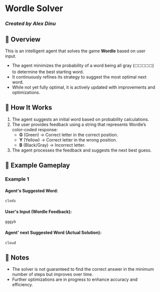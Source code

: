 # **Wordle Solver**  
### *Created by Alex Dinu*  

## 🔹 Overview  
This is an intelligent agent that solves the game **Wordle** based on user input.  

- The agent minimizes the probability of a word being all gray (`⬜⬜⬜⬜⬜`) to determine the best starting word.  
- It continuously refines its strategy to suggest the most optimal next word.  
- While not yet fully optimal, it is actively updated with improvements and optimizations.  

## 🔹 How It Works  
1. The agent suggests an initial word based on probability calculations.  
2. The user provides feedback using a string that represents Wordle’s color-coded response:  
   - **G** (Green) → Correct letter in the correct position.  
   - **Y** (Yellow) → Correct letter in the wrong position.  
   - **B** (Black/Gray) → Incorrect letter.  
3. The agent processes the feedback and suggests the next best guess.  

## 🔹 Example Gameplay  

### **Example 1**  
#### **Agent's Suggested Word:**  
`clods`
#### **User's Input (Wordle Feedback):**  
`gggyb`
#### **Agent' next Suggested Word (Actual Solution):**  
`cloud`


## 🔹 Notes  
- The solver is not guaranteed to find the correct answer in the minimum number of steps but improves over time.  
- Further optimizations are in progress to enhance accuracy and efficiency.  
